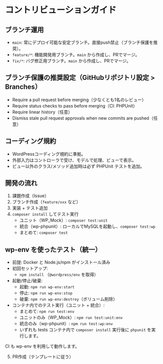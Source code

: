# コントリビューションガイド

## ブランチ運用
- `main`: 常にデプロイ可能な安定ブランチ。直接push禁止（ブランチ保護を推奨）。
- `feature/*`: 機能開発用ブランチ。`main` から作成し、PRでマージ。
- `fix/*`: バグ修正用ブランチ。`main` から作成し、PRでマージ。

## ブランチ保護の推奨設定（GitHubリポジトリ設定 > Branches）
- Require a pull request before merging（少なくとも1名のレビュー）
- Require status checks to pass before merging（CI: PHPUnit）
- Require linear history（任意）
- Dismiss stale pull request approvals when new commits are pushed（任意）

## コーディング規約
- WordPressコーディング規約に準拠。
- 外部入力はコントローラで受け、モデルで処理、ビューで表示。
- ビュー以外のクラス/メソッド追加時は必ず PHPUnit テストを追加。

## 開発の流れ
1. 課題作成（Issue）
2. ブランチ作成（`feature/xxx` など）
3. 実装 + テスト追加
4. `composer install` してテスト実行
   - ユニット（WP_Mock）: `composer test:unit`
   - 統合（wp-phpunit）: ローカルでMySQLを起動し、`composer test:wp`
   - まとめて: `composer test`

## wp-env を使ったテスト（統一）
- 前提: Docker と Node.js/npm がインストール済み
- 初回セットアップ:
  - `npm install` （`@wordpress/env` を取得）
- 起動/停止/破棄:
  - 起動: `npm run wp-env:start`
  - 停止: `npm run wp-env:stop`
  - 破棄: `npm run wp-env:destroy`（ボリューム削除）
- コンテナ内でのテスト実行（ユニット + 統合）:
  - まとめて: `npm run test:env`
  - ユニットのみ（WP_Mock）: `npm run test:unit:env`
  - 統合のみ（wp-phpunit）: `npm run test:wp:env`
  - いずれも tests コンテナ内で `composer install` 実行後に `phpunit` を実行します。

CI も wp-env を利用して動作します。

5. PR作成（テンプレートに従う）
